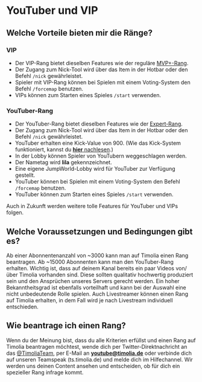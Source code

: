 # YouTuber und VIP

## Welche Vorteile bieten mir die Ränge?

### VIP
- Der VIP-Rang bietet dieselben Features wie der reguläre [MVP+-Rang](premium.md).
- Der Zugang zum Nick-Tool wird über das Item in der Hotbar oder den Befehl `/nick` gewährleistet.
- Spieler mit VIP-Rang können bei Spielen mit einem Voting-System den Befehl `/forcemap` benutzen.
- VIPs können zum Starten eines Spieles `/start` verwenden.

### YouTuber-Rang
- Der YouTuber-Rang bietet dieselben Features wie der [Expert-Rang](premium.md).
- Der Zugang zum Nick-Tool wird über das Item in der Hotbar oder den Befehl `/nick` gewährleistet.
- YouTuber erhalten eine Kick-Value von 900. (Wie das Kick-System funktioniert, kannst du [<strong>hier</strong> nachlesen](/faq/#wie-funktioniert-das-kick-system).)
- In der Lobby können Spieler von YouTubern weggeschlagen werden.
- Der Nametag wird <span class='youtuber'>**lila**</span> gekennzeichnet.
- Eine eigene JumpWorld-Lobby wird für YouTuber zur Verfügung gestellt.
- YouTuber können bei Spielen mit einem Voting-System den Befehl `/forcemap` benutzen.
- YouTuber können zum Starten eines Spieles `/start` verwenden.

Auch in Zukunft werden weitere tolle Features für YouTuber und VIPs folgen.

## Welche Voraussetzungen und Bedingungen gibt es?
Ab einer Abonnentenanzahl von ~3000 kann man auf Timolia einen Rang beantragen. Ab ~15000 Abonnenten kann man den YouTuber-Rang erhalten. Wichtig ist, dass auf deinem Kanal bereits ein paar Videos von/über Timolia vorhanden sind.
Diese sollten qualitativ hochwertig produziert sein und den Ansprüchen unseres Servers gerecht werden. Ein hoher Bekanntheitsgrad ist ebenfalls vorteilhaft und kann bei der Auswahl
eine nicht unbedeutende Rolle spielen. Auch Livestreamer können einen Rang auf Timolia erhalten, in dem Fall wird je nach Livestream individuell entschieden.

## Wie beantrage ich einen Rang?
Wenn du der Meinung bist, dass du alle Kriterien erfüllst und einen Rang auf Timolia beantragen möchtest, wende dich per Twitter-Direktnachricht an das [@TimoliaTeam](https://twitter.com/TimoliaTeam), per E-Mail an <strong>youtube@timolia.de</strong> oder verbinde dich auf unseren Teamspeak (ts.timolia.de) und melde dich im Hilfechannel.
Wir werden uns deinen Content ansehen und entscheiden, ob für dich ein spezieller Rang infrage kommt.